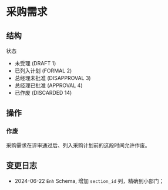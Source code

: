 # 采购需求

结构
---------------------------------------------------------------------------
状态

- 未受理 (DRAFT 1)
- 已列入计划 (FORMAL 2)
- 总经理未批准 (DISAPPROVAL 3)
- 总经理已批准 (APPROVAL 4)
- 已作废 (DISCARDED 14)

操作
---------------------------------------------------------------------------
### 作废

采购需求在评审通过后、列入采购计划前的这段时间允许作废。

变更日志
--------------------------------------------------------------------------
- 2024-06-22 `Enh` Schema, 增加 `section_id` 列，精确到小部门；

